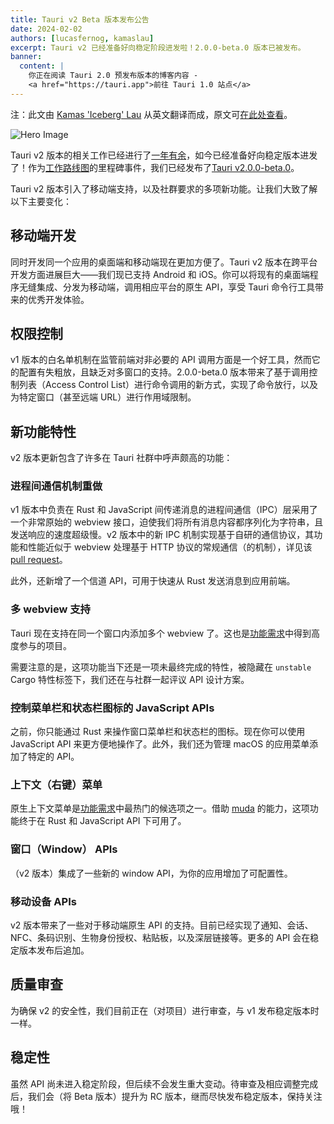 ```yaml
---
title: Tauri v2 Beta 版本发布公告
date: 2024-02-02
authors: [lucasfernog, kamaslau]
excerpt: Tauri v2 已经准备好向稳定阶段进发啦！2.0.0-beta.0 版本已被发布。
banner:
  content: |
    你正在阅读 Tauri 2.0 预发布版本的博客内容 -
    <a href="https://tauri.app">前往 Tauri 1.0 站点</a>
---
```


注：此文由 [Kamas 'Iceberg' Lau](https://www.kamaslau.com/) 从英文翻译而成，原文可[在此处查看](https://v2.tauri.app/blog/tauri-2-0-0-beta/)。

![Hero Image](https://v2.tauri.app/_astro/header.DJC8YrJ3_Z2lir5I.webp)

Tauri v2 版本的相关工作已经进行了[一年有余](https://v2.tauri.app/blog/tauri-mobile-alpha)，如今已经准备好向稳定版本进发了！作为[工作路线图](https://v2.tauri.app/blog/roadmap-to-tauri-2-0#beta)的里程碑事件，我们已经发布了[Tauri v2.0.0-beta.0](https://github.com/tauri-apps/tauri/releases/tag/tauri-v2.0.0-beta.0)。

Tauri v2 版本引入了移动端支持，以及社群要求的多项新功能。让我们大致了解以下主要变化：

## 移动端开发

同时开发同一个应用的桌面端和移动端现在更加方便了。Tauri v2 版本在跨平台开发方面进展巨大——我们现已支持 Android 和 iOS。你可以将现有的桌面端程序无缝集成、分发为移动端，调用相应平台的原生 API，享受 Tauri 命令行工具带来的优秀开发体验。

## 权限控制

v1 版本的白名单机制在监管前端对非必要的 API 调用方面是一个好工具，然而它的配置有失粗放，且缺乏对多窗口的支持。2.0.0-beta.0 版本带来了基于调用控制列表（Access Control List）进行命令调用的新方式，实现了命令放行，以及为特定窗口（甚至远端 URL）进行作用域限制。

## 新功能特性

v2 版本更新包含了许多在 Tauri 社群中呼声颇高的功能：

### 进程间通信机制重做

v1 版本中负责在 Rust 和 JavaScript 间传递消息的进程间通信（IPC）层采用了一个非常原始的 webview 接口，迫使我们将所有消息内容都序列化为字符串，且发送响应的速度超级慢。v2 版本中的新 IPC 机制实现基于自研的通信协议，其功能和性能近似于 webview 处理基于 HTTP 协议的常规通信（的机制），详见该 [pull request](https://github.com/tauri-apps/tauri/pull/7170#issuecomment-1583279023)。

此外，还新增了一个信道 API，可用于快速从 Rust 发送消息到应用前端。

### 多 webview 支持

Tauri 现在支持在同一个窗口内添加多个 webview 了。这也是[功能需求](https://github.com/tauri-apps/tauri/issues/4338)中得到高度参与的项目。

需要注意的是，这项功能当下还是一项未最终完成的特性，被隐藏在 `unstable` Cargo 特性标签下，我们还在与社群一起评议 API 设计方案。

### 控制菜单栏和状态栏图标的 JavaScript APIs

之前，你只能通过 Rust 来操作窗口菜单栏和状态栏的图标。现在你可以使用 JavaScript API 来更方便地操作了。此外，我们还为管理 macOS 的应用菜单添加了特定的 API。

### 上下文（右键）菜单

原生上下文菜单是[功能需求](https://github.com/tauri-apps/tauri/issues/4338)中最热门的候选项之一。借助 [muda](https://github.com/tauri-apps/muda) 的能力，这项功能终于在 Rust 和 JavaScript API 下可用了。

### 窗口（Window） APIs

（v2 版本）集成了一些新的 window API，为你的应用增加了可配置性。

### 移动设备 APIs

v2 版本带来了一些对于移动端原生 API 的支持。目前已经实现了通知、会话、NFC、条码识别、生物身份授权、粘贴板，以及深层链接等。更多的 API 会在稳定版本发布后追加。

## 质量审查

为确保 v2 的安全性，我们目前正在（对项目）进行审查，与 v1 发布稳定版本时一样。

## 稳定性

虽然 API 尚未进入稳定阶段，但后续不会发生重大变动。待审查及相应调整完成后，我们会（将 Beta 版本）提升为 RC 版本，继而尽快发布稳定版本，保持关注哦！
